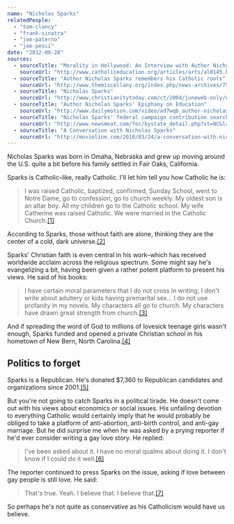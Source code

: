 ```yaml
---
name: "Nicholas Sparks"
relatedPeople:
  - "tom-clancy"
  - "frank-sinatra"
  - "joe-paterno"
  - "joe-pesci"
date: "2012-09-28"
sources:
  - sourceTitle: "Morality in Hollywood: An Interview with Author Nicholas Sparks"
    sourceUrl: "http://www.catholiceducation.org/articles/arts/al0145.html"
  - sourceTitle: "Author Nicholas Sparks remembers his Catholic roots"
    sourceUrl: "http://www.themiscellany.org/index.php/news-archives/75-1999/982-author-nicholas-sparks-remembers-his-catholic-roots"
  - sourceTitle: "Nicholas Sparks"
    sourceUrl: "http://www.christianitytoday.com/ct/2004/juneweb-only/nicholassparks.html"
  - sourceTitle: "Author Nicholas Sparks' Epiphany on Education"
    sourceUrl: "http://www.dailymotion.com/video/xd7wqb_author-nicholas-sparks-epiphany-on_news"
  - sourceTitle: "Nicholas Sparks' federal campaign contribution search results"
    sourceUrl: "http://www.newsmeat.com/fec/bystate_detail.php?st=NC&last=Sparks&first=Nicholas"
  - sourceTitle: "A Conversation with Nicholas Sparks"
    sourceUrl: "http://movieline.com/2010/03/24/a-conversation-with-nicholas-sparks/"
---
```


Nicholas Sparks was born in Omaha, Nebraska and grew up moving around the U.S. quite a bit before his family settled in Fair Oaks, California.

Sparks is Catholic–like, really Catholic. I'll let him tell you how Catholic he is:

>I was raised Catholic, baptized, confirmed, Sunday School, went to Notre Dame, go to confession, go to church weekly. My oldest son is an altar boy. All my children go to the Catholic school. My wife Catherine was raised Catholic. We were married in the Catholic Church.<a class="source-citation" href="#http://www.catholiceducation.org/articles/arts/al0145.html" title="Morality in Hollywood: An Interview with Author Nicholas Sparks">[1]</a>

According to Sparks, those without faith are alone, thinking they are the center of a cold, dark universe.<a class="source-citation" href="#http://www.themiscellany.org/index.php/news-archives/75-1999/982-author-nicholas-sparks-remembers-his-catholic-roots" title="Author Nicholas Sparks remembers his Catholic roots">[2]</a>

Sparks' Christian faith is even central in his work–which has received worldwide acclaim across the religious spectrum. Some might say he's evangelizing a bit, having been given a rather potent platform to present his views. He said of his books:

>I have certain moral parameters that I do not cross in writing; I don't write about adultery or kids having premarital sex… I do not use profanity in my novels. My characters all go to church. My characters have drawn great strength from church.<a class="source-citation" href="#http://www.christianitytoday.com/ct/2004/juneweb-only/nicholassparks.html" title="Nicholas Sparks">[3]</a>

And if spreading the word of God to millions of lovesick teenage girls wasn't enough, Sparks funded and opened a private Christian school in his hometown of New Bern, North Carolina.<a class="source-citation" href="#http://www.dailymotion.com/video/xd7wqb_author-nicholas-sparks-epiphany-on_news" title="Author Nicholas Sparks&apos; Epiphany on Education">[4]</a>

## Politics to forget

Sparks is a Republican. He's donated $7,360 to Republican candidates and organizations since 2001.<a class="source-citation" href="#http://www.newsmeat.com/fec/bystate_detail.php?st=NC&last=Sparks&first=Nicholas" title="Nicholas Sparks&apos; federal campaign contribution search results">[5]</a>

But you're not going to catch Sparks in a political tirade. He doesn't come out with his views about economics or social issues. His unfailing devotion to everything Catholic would certainly imply that he would probably be obliged to take a platform of anti-abortion, anti-birth control, and anti-gay marriage. But he did surprise me when he was asked by a prying reporter if he'd ever consider writing a gay love story. He replied:

>I've been asked about it. I have no moral qualms about doing it. I don't know if I could do it well.<a class="source-citation" href="#http://movieline.com/2010/03/24/a-conversation-with-nicholas-sparks/" title="A Conversation with Nicholas Sparks">[6]</a>

The reporter continued to press Sparks on the issue, asking if love between gay people is still love. He said:

>That's true. Yeah. I believe that. I believe that.<a class="source-citation" href="#http://movieline.com/2010/03/24/a-conversation-with-nicholas-sparks/" title="A Conversation with Nicholas Sparks">[7]</a>

So perhaps he's not quite as conservative as his Catholicism would have us believe.
